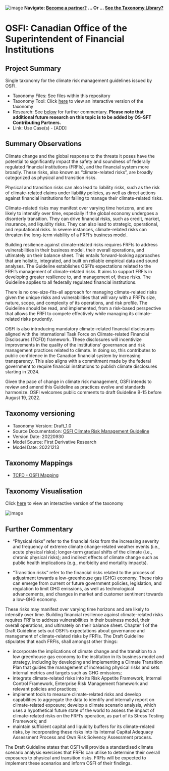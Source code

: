 ![image](https://user-images.githubusercontent.com/112073913/188821900-0c411acf-fbdd-4163-adc9-3ba4e2be78df.png)
**Navigate: [Become a partner?](https://github.com/OS-SFT/06-COLLABORATORS-PARTNERS)**
**... Or ... [See the Taxonomy Library?](https://github.com/orgs/OS-SFT/projects/2)**

# OSFI: Canadian Office of the Superintendent of Financial Institutions

## Project Summary

Single taxonomy for the climate risk management guidelines issued by OSFI.
- Taxonomy Files: See files within this repository
- Taxonomy Tool: Click [here](https://os-sft.solidatus.com/viewer/share/h64ZM35yj3quOxgoxFeXoVoZBocZE9F5) to view an interactive version of the taxonomy
- Research: See [below](https://github.com/OS-SFT/Taxonomy-Mappings-Library/tree/main/Single%20Taxonomies/OSFI#further-commentary) for further commentary. **Please note that additional future research on this topic is to be added by OS-SFT Contributing Partners.**
- Link: Use Case(s) - [ADD]

## Summary Observations

Climate change and the global response to the threats it poses have the potential to significantly impact the safety and soundness of federally regulated financial institutions (FRFIs), and the financial system more broadly. These risks, also known as “climate-related risks”, are broadly categorized as physical and transition risks.

Physical and transition risks can also lead to liability risks, such as the risk of climate-related claims under liability policies, as well as direct actions against financial institutions for failing to manage their climate-related risks.

Climate-related risks may manifest over varying time horizons, and are likely to intensify over time, especially if the global economy undergoes a disorderly transition. They can drive financial risks, such as credit, market, insurance, and liquidity risks. They can also lead to strategic, operational, and reputational risks. In severe instances, climate-related risks can threaten the long-term viability of a FRFI’s business model.

Building resilience against climate-related risks requires FRFIs to address vulnerabilities in their business model, their overall operations, and ultimately on their balance sheet. This entails forward-looking approaches that are holistic, integrated, and built on reliable empirical data and sound analyses.
The Guideline establishes OSFI’s expectations related to the FRFI’s management of climate-related risks. It aims to support FRFIs in developing greater resilience to, and management of, these risks. The Guideline applies to all federally regulated financial institutions.

There is no one-size-fits-all approach for managing climate-related risks given the unique risks and vulnerabilities that will vary with a FRFI’s size, nature, scope, and complexity of its operations, and risk profile. The Guideline should be read, and implemented, from a risk-based perspective that allows the FRFI to compete effectively while managing its climate-related risks prudently.

OSFI is also introducing mandatory climate-related financial disclosures aligned with the international Task Force on Climate-related Financial Disclosures (TCFD) framework. These disclosures will incentivize improvements in the quality of the institutions’ governance and risk management practices related to climate. In doing so, this contributes to public confidence in the Canadian financial system by increasing transparency. This also aligns with a commitment made by the federal government to require financial institutions to publish climate disclosures starting in 2024.

Given the pace of change in climate risk management, OSFI intends to review and amend this Guideline as practices evolve and standards harmonize. OSFI welcomes public comments to draft Guideline B-15 before August 19, 2022.

## Taxonomy versioning

- Taxonomy Version: Draft_1.0
- Source Documentation: [OSFI Climate Risk Management Guideline](https://www.osfi-bsif.gc.ca/Eng/fi-if/rg-ro/gdn-ort/gl-ld/Pages/b15-dft.aspx)
- Version Date: 20220930
- Model Source: First Derivative Research
- Model Date: 20221213

## Taxonomy Mappings

- [TCFD - OSFI Mapping](https://github.com/OS-SFT/Taxonomy-Mappings-Library/blob/main/Taxonomy%20Mappings%20-%20Double/TCFD%20-%20OSFI/READ.md)

## Taxonomy Visualisation

Click [here](https://os-sft.solidatus.com/viewer/share/h64ZM35yj3quOxgoxFeXoVoZBocZE9F5) to view an interactive version of the taxonomy

![image](https://github.com/OS-SFT/Taxonomy-Mappings-Library/assets/112079442/e187d400-1d4c-4893-82d7-f3560baa81bd)

## Further Commentary

 - “Physical risks” refer to the financial risks from the increasing severity and frequency of extreme climate change-related weather events (i.e., acute physical risks); longer-term gradual shifts of the climate (i.e., chronic physical risks); and indirect effects of climate change such as public health implications (e.g., morbidity and mortality impacts).

 - “Transition risks” refer to the financial risks related to the process of adjustment towards a low-greenhouse gas (GHG) economy. These risks can emerge from current or future government policies, legislation, and regulation to limit GHG emissions, as well as technological advancements, and changes in market and customer sentiment towards a low-GHG economy.

These risks may manifest over varying time horizons and are likely to intensify over time. Building financial resilience against climate-related risks requires FRFIs to address vulnerabilities in their business model, their overall operations, and ultimately on their balance sheet.
Chapter 1 of the Draft Guideline sets out OSFI’s expectations about governance and management of climate-related risks by FRFIs. The Draft Guideline stipulates that each FRFIs, shall amongst other things:

* incorporate the implications of climate change and the transition to a low greenhouse gas economy to the institution in its business model and strategy, including by developing and implementing a Climate Transition Plan that guides the management of increasing physical risks and sets internal metrics and targets such as GHG emissions;
* integrate climate-related risks into its Risk Appetite Framework, Internal Control Framework, Enterprise Risk Management framework and relevant policies and practices;
* implement tools to measure climate-related risks and develop capabilities to aggregate the data to identify and internally report on climate-related exposure;
develop a climate scenario analysis, which uses a hypothetical future state of the world to assess the impact of climate-related risks on the FRFI’s operation, as part of its Stress Testing Framework; and
* maintain sufficient capital and liquidity buffers for its climate-related risks, by incorporating these risks into its Internal Capital Adequacy Assessment Process and Own Risk Solvency Assessment process.


The Draft Guideline states that OSFI will provide a standardised climate scenario analysis exercises that FRFIs can utilise to determine their overall exposures to physical and transition risks. FRFIs will be expected to implement these scenarios and inform OSFI of their findings.

